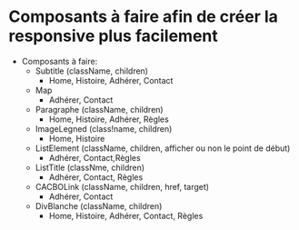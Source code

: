 # Composants à faire afin de créer la responsive plus facilement


- Composants à faire:
    - Subtitle (className, children) 
        - Home, Histoire, Adhérer, Contact
    - Map
        - Adhérer, Contact
    - Paragraphe (className, children)
        - Home, Histoire, Adhérer, Règles
    - ImageLegned (class!name, children)
        - Home, Histoire
    - ListElement (className, children, afficher ou non le point de début)
        - Adhérer, Contact,Règles
    - ListTitle (classNme, children)
        - Adhérer, Contact, Règles
    - CACBOLink (className, children, href, target)
        - Adhérer, Contact
    - DivBlanche (className, children)
        - Home, Histoire, Adhérer, Contact, Règles